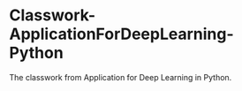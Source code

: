 # Classwork-ApplicationForDeepLearning-Python
The classwork from Application for Deep Learning in Python.
